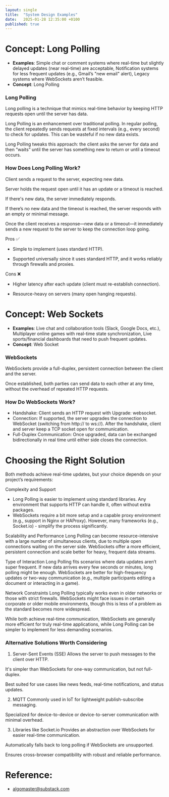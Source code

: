 ```yaml
---
layout: single
title:  "System Design Examples"
date:   2025-01-28 12:35:00 +0100
published: true
---
```


# Concept: Long Polling

- **Examples**: Simple chat or comment systems where real-time but slightly delayed updates (near real-time) are acceptable, Notification systems for less frequent updates (e.g., Gmail’s "new email" alert), Legacy systems where WebSockets aren’t feasible.
- **Concept**: Long Polling 

### Long Polling
Long polling is a technique that mimics real-time behavior by keeping HTTP requests open until the server has data.

Long Polling is an enhancement over traditional polling. In regular polling, the client repeatedly sends requests at fixed intervals (e.g., every second) to check for updates. This can be wasteful if no new data exists.

Long Polling tweaks this approach: the client asks the server for data and then “waits” until the server has something new to return or until a timeout occurs.

### How Does Long Polling Work?
Client sends a request to the server, expecting new data.

Server holds the request open until it has an update or a timeout is reached.

If there's new data, the server immediately responds.

If there’s no new data and the timeout is reached, the server responds with an empty or minimal message.

Once the client receives a response—new data or a timeout—it immediately sends a new request to the server to keep the connection loop going.

Pros ✅
- Simple to implement (uses standard HTTP).

- Supported universally since it uses standard HTTP, and it works reliably through firewalls and proxies.

Cons ❌
- Higher latency after each update (client must re-establish connection).

- Resource-heavy on servers (many open hanging requests).

  
# Concept: Web Sockets

- **Examples**: Live chat and collaboration tools (Slack, Google Docs, etc.), Multiplayer online games with real-time state synchronization, Live sports/financial dashboards that need to push frequent updates.
- **Concept**: Web Socket

### WebSockets
WebSockets provide a full-duplex, persistent connection between the client and the server.

Once established, both parties can send data to each other at any time, without the overhead of repeated HTTP requests.

### How Do WebSockets Work?
- Handshake: Client sends an HTTP request with Upgrade: websocket.
- Connection: If supported, the server upgrades the connection to WebSocket (switching from http:// to ws://). After the handshake, client and server keep a TCP socket open for communication.
- Full-Duplex Communication: Once upgraded, data can be exchanged bidirectionally in real time until either side closes the connection.
 
# Choosing the Right Solution
Both methods achieve real-time updates, but your choice depends on your project’s requirements:

Complexity and Support
- Long Polling is easier to implement using standard libraries. Any environment that supports HTTP can handle it, often without extra packages.
- WebSockets require a bit more setup and a capable proxy environment (e.g., support in Nginx or HAProxy). However, many frameworks (e.g., Socket.io) - simplify the process significantly.

Scalability and Performance
Long Polling can become resource-intensive with a large number of simultaneous clients, due to multiple open connections waiting on the server side.
WebSockets offer a more efficient, persistent connection and scale better for heavy, frequent data streams.

Type of Interaction
Long Polling fits scenarios where data updates aren’t super frequent. If new data arrives every few seconds or minutes, long polling might be enough.
WebSockets are better for high-frequency updates or two-way communication (e.g., multiple participants editing a document or interacting in a game).

Network Constraints
Long Polling typically works even in older networks or those with strict firewalls.
WebSockets might face issues in certain corporate or older mobile environments, though this is less of a problem as the standard becomes more widespread.

While both achieve real-time communication, WebSockets are generally more efficient for truly real-time applications, while Long Polling can be simpler to implement for less demanding scenarios.

### Alternative Solutions Worth Considering
1. Server-Sent Events (SSE)
Allows the server to push messages to the client over HTTP.

It's simpler than WebSockets for one-way communication, but not full-duplex.

Best suited for use cases like news feeds, real-time notifications, and status updates.

2. MQTT
Commonly used in IoT for lightweight publish-subscribe messaging.

Specialized for device-to-device or device-to-server communication with minimal overhead.

3. Libraries like Socket.io
Provides an abstraction over WebSockets for easier real-time communication.

Automatically falls back to long polling if WebSockets are unsupported.

Ensures cross-browser compatibility with robust and reliable performance.

# Reference: 
- algomaster@substack.com
